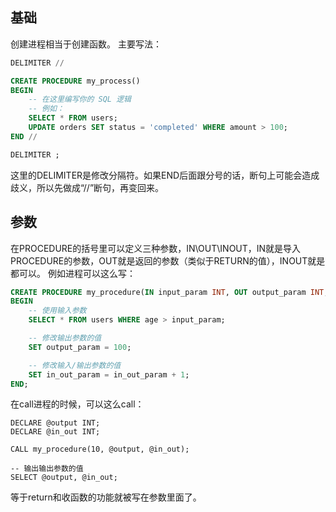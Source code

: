 ## 基础
创建进程相当于创建函数。
主要写法：
```sql
DELIMITER //

CREATE PROCEDURE my_process()
BEGIN
    -- 在这里编写你的 SQL 逻辑
    -- 例如：
    SELECT * FROM users;
    UPDATE orders SET status = 'completed' WHERE amount > 100;
END //

DELIMITER ;
```
这里的DELIMITER是修改分隔符。如果END后面跟分号的话，断句上可能会造成歧义，所以先做成“//”断句，再变回来。

## 参数
在PROCEDURE的括号里可以定义三种参数，IN\OUT\INOUT，IN就是导入PROCEDURE的参数，OUT就是返回的参数（类似于RETURN的值），INOUT就是都可以。
例如进程可以这么写：
```sql
CREATE PROCEDURE my_procedure(IN input_param INT, OUT output_param INT, INOUT in_out_param INT)
BEGIN
    -- 使用输入参数
    SELECT * FROM users WHERE age > input_param;

    -- 修改输出参数的值
    SET output_param = 100;

    -- 修改输入/输出参数的值
    SET in_out_param = in_out_param + 1;
END;
```
在call进程的时候，可以这么call：
```
DECLARE @output INT;
DECLARE @in_out INT;

CALL my_procedure(10, @output, @in_out);

-- 输出输出参数的值
SELECT @output, @in_out;
```
等于return和收函数的功能就被写在参数里面了。